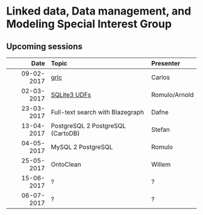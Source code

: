 #  Linked data, Data management, and Modeling Special Interest Group

## Upcoming sessions

| Date          | Topic                                      | Presenter  |
| -------------:|:------------------------------------------ |:---------- |
| 09-02-2017    | [grlc](./workshops/grlc.md)                | Carlos     |
| 02-03-2017    | [SQLite3 UDFs](workshops/sqlite3_udfs)     | Romulo/Arnold|
| 23-03-2017    | Full-text search with Blazegraph           | Dafne      |
| 13-04-2017    | PostgreSQL 2 PostgreSQL (CartoDB)          | Stefan     |
| 04-05-2017    | MySQL 2 PostgreSQL                         | Romulo     |
| 25-05-2017    | OntoClean                                  | Willem     |
| 15-06-2017    | ?                                          | ?          |
| 06-07-2017    | ?                                          | ?          |
